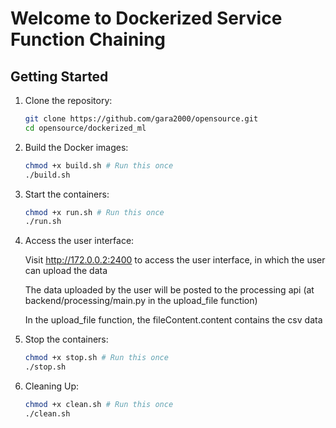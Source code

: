 # Welcome to Dockerized Service Function Chaining

## Getting Started
1. Clone the repository:
    ```bash
    git clone https://github.com/gara2000/opensource.git
    cd opensource/dockerized_ml
    ```

2. Build the Docker images:
    ```bash
    chmod +x build.sh # Run this once
    ./build.sh
    ```

3. Start the containers:
    ```bash
    chmod +x run.sh # Run this once
    ./run.sh
    ```

4. Access the user interface:

    Visit http://172.0.0.2:2400 to access the user interface, in which the user can upload the data

    The data uploaded by the user will be posted to the processing api (at backend/processing/main.py in the upload_file function)

    In the upload_file function, the fileContent.content contains the csv data 
    


5. Stop the containers:
    ```bash
    chmod +x stop.sh # Run this once
    ./stop.sh
    ```

6. Cleaning Up:
    ```bash
    chmod +x clean.sh # Run this once
    ./clean.sh
    ```
